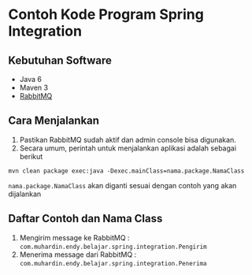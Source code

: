 # Contoh Kode Program Spring Integration #

## Kebutuhan Software ##

* Java 6
* Maven 3
* [RabbitMQ](http://www.rabbitmq.com/download.html)

## Cara Menjalankan ##

1. Pastikan RabbitMQ sudah aktif dan admin console bisa digunakan.
2. Secara umum, perintah untuk menjalankan aplikasi adalah sebagai berikut

```
mvn clean package exec:java -Dexec.mainClass=nama.package.NamaClass
```

`nama.package.NamaClass` akan diganti sesuai dengan contoh yang akan dijalankan


## Daftar Contoh dan Nama Class ##

1. Mengirim message ke RabbitMQ : `com.muhardin.endy.belajar.spring.integration.Pengirim`
2. Menerima message dari RabbitMQ : `com.muhardin.endy.belajar.spring.integration.Penerima`


